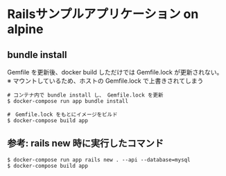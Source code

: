# Railsサンプルアプリケーション on alpine

## bundle install
Gemfile を更新後、docker build しただけでは Gemfile.lock が更新されない。
※ マウントしているため、ホストの Gemfile.lock で上書きされてしまう

```
# コンテナ内で bundle install し、 Gemfile.lock を更新
$ docker-compose run app bundle install

#　Gemfile.lock をもとにイメージをビルド
$ docker-compose build app
```


## 参考: rails new 時に実行したコマンド
```
$ docker-compose run app rails new . --api --database=mysql
$ docker-compose build app
```
